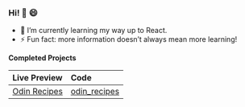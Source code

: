 ### Hi! 👋 😄

- 🌱 I’m currently learning my way up to React.
- ⚡ Fun fact: more information doesn’t always mean more learning!

**Completed Projects**

| Live Preview | Code |
|:-|:-|
| [Odin Recipes](https://virtualvee.github.io/odin_recipes/) | [odin_recipes](https://github.com/virtualVee/odin_recipes) |

<!--
**virtualVee/virtualVee** is a ✨ _special_ ✨ repository because its `README.md` (this file) appears on your GitHub profile.

Here are some ideas to get you started:

- 🔭 I’m currently working on ...
- 🌱 I’m currently learning ...
- 👯 I’m looking to collaborate on ...
- 🤔 I’m looking for help with ...
- 💬 Ask me about ...
- 📫 How to reach me: ...
- 😄 Pronouns: ...
- ⚡ Fun fact: ...
-->

